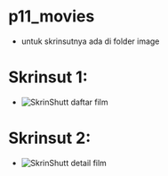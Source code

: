 # p11_movies
- untuk skrinsutnya ada di folder image
# Skrinsut 1: 
- ![SkrinShutt daftar film](https://github.com/coldbreaker28/practicum11/blob/master/img/SkrinShutt%20daftar%20film.PNG)
# Skrinsut 2: 
- ![SkrinShutt detail film](https://github.com/coldbreaker28/practicum11/blob/master/img/SkrinShutt%20detail%20film.PNG)
